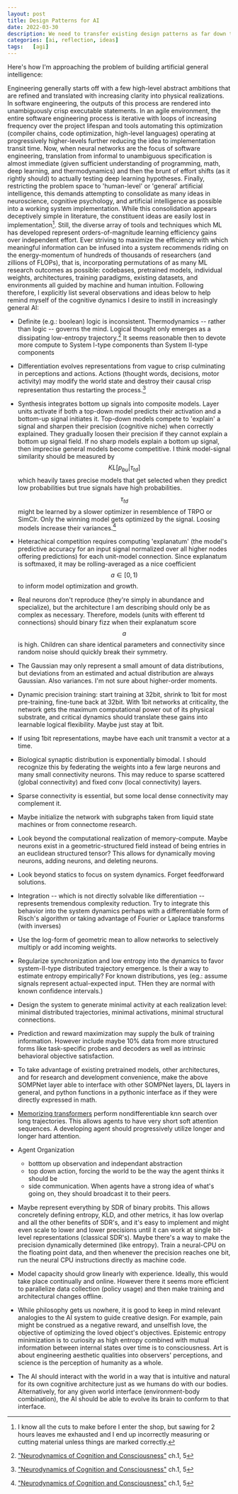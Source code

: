 ```yaml
---
layout: post
title: Design Patterns for AI
date: 2022-03-30
description: We need to transfer existing design patterns as far down the stack as possible.
categories: [ai, reflection, ideas]
tags:   [agi]
---
```


Here's how I'm approaching the problem of building artificial general intelligence:

Engineering generally starts off with a few high-level abstract ambitions that are refined and translated with increasing clarity into physical realizations. In software engineering, the outputs of this process are rendered into unambiguously crisp executable statements. In an agile environment, the entire software engineering process is iterative with loops of increasing frequency over the project lifespan and tools automating this optimization (compiler chains, code optimization, high-level languages) operating at progressively higher-levels further reducing the idea to implementation transit time. Now, when neural networks are the focus of software engineering, translation from informal to unambiguous specification is almost immediate (given sufficient understanding of programming, math, deep learning, and thermodynamics) and then the brunt of effort shifts (as it rightly should) to actually testing deep learning hypotheses. Finally, restricting the problem space to 'human-level' or 'general' artificial intelligence, this demands attempting to consolidate as many ideas in neuroscience, cognitive psychology, and artificial intelligence as possible into a working system implementation. While this consolidation appears deceptively simple in literature, the constituent ideas are easily lost in implementation[^1]. Still, the diverse array of tools and techniques which ML has developed represent orders-of-magnitude learning efficiency gains over independent effort. Ever striving to maximize the efficiency with which meaningful information can be infused into a system recommends riding on the energy-momentum of hundreds of thousands of researchers (and zillions of FLOPs), that is, incorporating permutations of as many ML research outcomes as possible: codebases, pretrained models, individual weights, architectures, training paradigms, existing datasets, and environments all guided by machine and human intuition. Following therefore, I explicitly list several observations and ideas below to help remind myself of the cognitive dynamics I desire to instill in increasingly general AI:

- Definite (e.g.: boolean) logic is inconsistent. Thermodynamics -- rather than logic -- governs the mind. Logical thought only emerges as a dissipating low-entropy trajectory.[^2] It seems reasonable then to devote more compute to System I-type components than System II-type components

- Differentiation evolves representations from vague to crisp culminating in perceptions and actions. Actions (thought words, decisions, motor activity) may modify the world state and destroy their causal crisp representation thus restarting the process.[^2]

- Synthesis integrates bottom up signals into composite models. Layer units activate if both a top-down model predicts their activation and a bottom-up signal initiates it. Top-down models compete to 'explain' a signal and sharpen their precision (cognitive niche) when correctly explained. They gradually loosen their precision if they cannot explain a bottom up signal field. If no sharp models explain a bottom up signal, then imprecise general models become competitive. I think model-signal similarity should be measured by $$KL[p_{bu} \vert \tau_{td}]$$ which heavily taxes precise models that get selected when they predict low probabilities but true signals have high probabilities. $$\tau_{td}$$ might be learned by a slower optimizer in resemblence of TRPO or SimClr. Only the winning model gets optimized by the signal. Loosing models increase their variances.[^2]

- Heterachical competition requires computing 'explanatum' (the model's predictive accuracy for an input signal normalized over all higher nodes offering predictions) for each unit-model connection. Since explanatum is softmaxed, it may be rolling-averaged as a nice coefficient $$a \in [0, 1)$$ to inform model optimization and growth.

- Real neurons don't reproduce (they're simply in abundance and specialize), but the architecture I am describing should only be as complex as necessary. Therefore, models (units with efferent td connections) should binary fizz when their explanatum score $$a$$ is high. Children can share identical parameters and connectivity since random noise should quickly break their symmetry.

- The Gaussian may only represent a small amount of data distributions, but deviations from an estimated and actual distribution are always Gaussian. Also variances. I'm not sure about higher-order moments.

- Dynamic precision training: start training at 32bit, shrink to 1bit for most pre-training, fine-tune back at 32bit. With 1bit networks at criticality, the network gets the maximum computational power out of its physical substrate, and critical dynamics should translate these gains into learnable logical flexibility. Maybe just stay at 1bit.

- If using 1bit representations, maybe have each unit transmit a vector at a time.

- Biological synaptic distribution is exponentially bimodal. I should recognize this by federating the weights into a few large neurons and many small connectivity neurons. This may reduce to sparse scattered (global connectivity) and fixed conv (local connectivity) layers.

- Sparse connectivity is essential, but some local dense connectivity may complement it.

- Maybe initialize the network with subgraphs taken from liquid state machines or from connectome research.

- Look beyond the computational realization of memory-compute. Maybe neurons exist in a geometric-structured field instead of being entries in an euclidean structured tensor? This allows for dynamically moving neurons, adding neurons, and deleting neurons.

- Look beyond statics to focus on system dynamics. Forget feedforward solutions.

- Integration -- which is not directly solvable like differentiation -- represents tremendous complexity reduction. Try to integrate this behavior into the system dynamics perhaps with a differentiable form of Risch's algorithm or taking advantage of Fourier or Laplace transforms (with inverses)

- Use the log-form of geometric mean to allow networks to selectively multiply or add incoming weights.

- Regularize synchronization and low entropy into the dynamics to favor system-II-type distributed trajectory emergence. Is their a way to estimate entropy empirically? For known distributions, yes (eg.: assume signals represent actual-expected input. THen they are normal with known confidence intervals.)

- Design the system to generate minimal activity at each realization level: minimal distributed trajectories, minimal activations, minimal structural connections.

- Prediction and reward maximization may supply the bulk of training information. However include maybe 10% data from more structured forms like task-specific probes and decoders as well as intrinsic behavioral objective satisfaction.

- To take advantage of existing pretrained models, other architectures, and for research and development convenience, make the above SOMPNet layer able to interface with other SOMPNet layers, DL layers in general, and python functions in a pythonic interface as if they were directly expressed in math.

- [Memorizing transformers](https://arxiv.org/pdf/2203.08913v1.pdf) perform nondifferentiable knn search over long trajectories. This allows agents to have very short soft attention sequences. A developing agent should  progressively utilize longer and longer hard attention.

- Agent Organization
  - botttom up observation and independant abstraction
  - top down action, forcing the world to be the way the agent thinks it should be
  - side communication. When agents have a strong idea of what's going on, they should broadcast it to their peers.

- Maybe represent everything by SDR of binary probits. This allows concretely defining entropy, KLD, and other metrics, it has low overlap and all the other benefits of SDR's, and it's easy to implement and might even scale to lower and lower precisions until it can work at single bit-level representations (classical SDR's). Maybe there's a way to make the precision dynamically determined (like entropy). Train a neural-CPU on the floating point data, and then whenever the precision reaches one bit, run the neural CPU instructions directly as machine code.

- Model capacity should grow linearly with experience. Ideally, this would take place continually and online. However there it seems more efficient to parallelize data collection (policy usage) and then make training and architectural changes offline. 

- While philosophy gets us nowhere, it is good to keep in mind relevant analogies to the AI system to guide creative design. For example, pain might be construed as a negative reward, and unselfish love, the objective of optimizing the loved object's objectives. Epistemic entropy minimization is to curiosity as high entropy combined with mutual information between internal states over time is to consciousness. Art is about engineering aesthetic qualities into observers' perceptions, and science is the perception of humanity as a whole.

- The AI should interact with the world in a way that is intuitive and natural for its own cognitive architecture just as we humans do with our bodies. Alternatively, for any given world interface (environment-body combination), the AI should be able to evolve its brain to conform to that interface.

[^1]: I know all the cuts to make before I enter the shop, but sawing for 2 hours leaves me exhausted and I end up incorrectly measuring or cutting material unless things are marked correctly.
[^2]: ["Neurodynamics of Cognition and Consciousness"](https://link.springer.com/book/10.1007/978-3-540-73267-9) ch.1, 5
